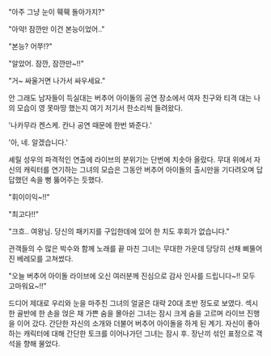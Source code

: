 "아주 그냥 눈이 훽훽 돌아가지?" 

"아악! 잠깐만 이건 본능이었어.." 

"본능? 어쭈!?" 

"알았어. 잠깐, 잠깐만~!!" 

"거~ 싸울거면 나가서 싸우세요." 

안 그래도 남자들이 득실대는 버추어 아이돌의 공연 장소에서 여자 친구와 티격 대는 나의 모습이 영 못마땅 했는지 여기 저기서 한소리씩 들려왔다. 

'나카무라 켄스케. 칸나 공연 때문에 한번 봐준다.' 

'아, 네. 알겠습니다.' 

셰릴 성우의 파격적인 연출에 라이브의 분위기는 단번에 치솟아 올랐다. 
무대 위에서 자신의 캐릭터를 연기하는 그녀의 모습은 그동안 버추어 아이돌의 출시만을 기다려오며 답답했던 속을 뻥 뚫어주는 듯했다. 

"휘이이익~!!" 

"최고다!!" 

"크흐.. 여왕님. 당신의 패키지를 구입한데에 있어 한 치도 후회가 없습니다." 

관객들의 수 많은 박수와 함께 노래를 끝 마친 그녀는 무대한 가운데 당당히 선채 삐뚤어진 베레모를 고쳐썼다. 

"오늘 버추어 아이돌 라이브에 오신 여러분께 진심으로 감사 인사를 드립니다~!! 모두 고마워요~!!" 

드디어 제대로 우리와 눈을 마주친 그녀의 얼굴은 대략 20대 초반 정도로 보였다. 
섹시한 골반에 한 손을 얹은 채 가쁜 숨을 몰아쉰 그녀는 잠시 크게 숨을 고르며 라이브 진행을 이어 갔다. 
간단한 자신의 소개와 더불어 버추어 아이돌을 하게 된 계기. 자신이 좋아하는 캐릭터에 대해 간단한 토크를 이어나가던 그녀는 잠시 후. 장난끼 섞인 표정으로 객석을 향해 물었다. 